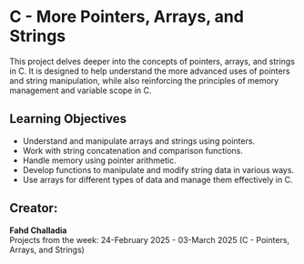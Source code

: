 # C - More Pointers, Arrays, and Strings

This project delves deeper into the concepts of pointers, arrays, and strings in C. It is designed to help understand the more advanced uses of pointers and string manipulation, while also reinforcing the principles of memory management and variable scope in C.

## Learning Objectives

- Understand and manipulate arrays and strings using pointers.
- Work with string concatenation and comparison functions.
- Handle memory using pointer arithmetic.
- Develop functions to manipulate and modify string data in various ways.
- Use arrays for different types of data and manage them effectively in C.

## Creator:

**Fahd Challadia**  
Projects from the week: 24-February 2025 - 03-March 2025 (C - Pointers, Arrays, and Strings)
